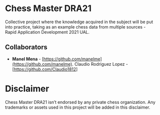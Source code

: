 # Chess Master DRA21
Collective project where the knowledge acquired in the subject will be put into practice, taking as an example chess data from multiple sources - Rapid Application Development 2021 UAL.

## Collaborators
* **Manel Mena** -  [https://github.com/manelme](https://github.com/manelme).
Claudio Rodriguez Lopez - [https://github.com/Claudio1812]
# Disclaimer

Chess Master DRA21 isn’t endorsed by any private chess organization. Any trademarks or assets used in this project will be added in this disclaimer. 

